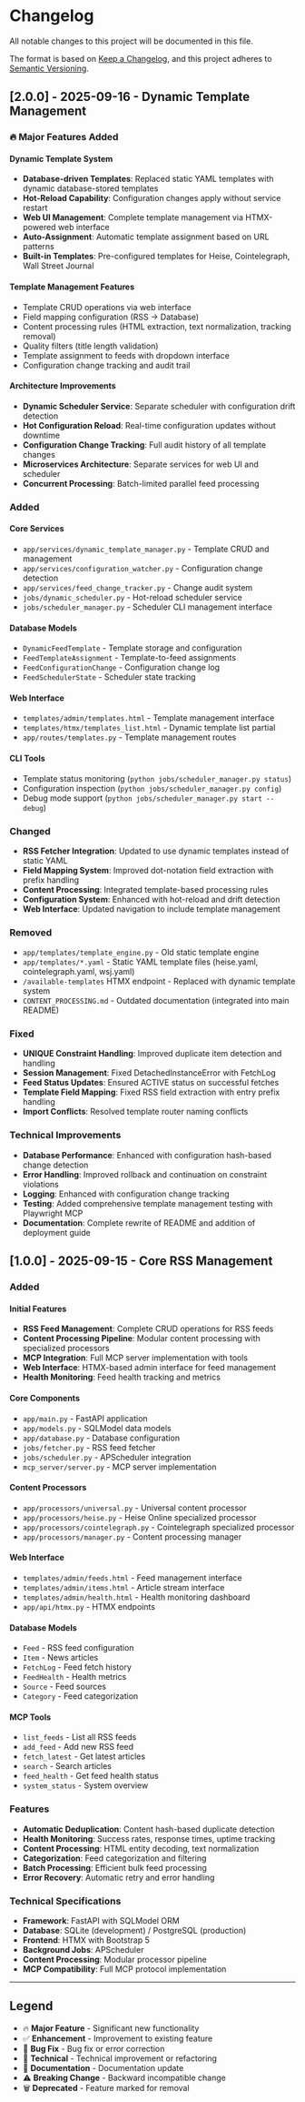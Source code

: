# Changelog

All notable changes to this project will be documented in this file.

The format is based on [Keep a Changelog](https://keepachangelog.com/en/1.0.0/),
and this project adheres to [Semantic Versioning](https://semver.org/spec/v2.0.0.html).

## [2.0.0] - 2025-09-16 - Dynamic Template Management

### 🔥 Major Features Added

#### Dynamic Template System
- **Database-driven Templates**: Replaced static YAML templates with dynamic database-stored templates
- **Hot-Reload Capability**: Configuration changes apply without service restart
- **Web UI Management**: Complete template management via HTMX-powered web interface
- **Auto-Assignment**: Automatic template assignment based on URL patterns
- **Built-in Templates**: Pre-configured templates for Heise, Cointelegraph, Wall Street Journal

#### Template Management Features
- Template CRUD operations via web interface
- Field mapping configuration (RSS → Database)
- Content processing rules (HTML extraction, text normalization, tracking removal)
- Quality filters (title length validation)
- Template assignment to feeds with dropdown interface
- Configuration change tracking and audit trail

#### Architecture Improvements
- **Dynamic Scheduler Service**: Separate scheduler with configuration drift detection
- **Hot Configuration Reload**: Real-time configuration updates without downtime
- **Configuration Change Tracking**: Full audit history of all template changes
- **Microservices Architecture**: Separate services for web UI and scheduler
- **Concurrent Processing**: Batch-limited parallel feed processing

### Added

#### Core Services
- `app/services/dynamic_template_manager.py` - Template CRUD and management
- `app/services/configuration_watcher.py` - Configuration change detection
- `app/services/feed_change_tracker.py` - Change audit system
- `jobs/dynamic_scheduler.py` - Hot-reload scheduler service
- `jobs/scheduler_manager.py` - Scheduler CLI management interface

#### Database Models
- `DynamicFeedTemplate` - Template storage and configuration
- `FeedTemplateAssignment` - Template-to-feed assignments
- `FeedConfigurationChange` - Configuration change log
- `FeedSchedulerState` - Scheduler state tracking

#### Web Interface
- `templates/admin/templates.html` - Template management interface
- `templates/htmx/templates_list.html` - Dynamic template list partial
- `app/routes/templates.py` - Template management routes

#### CLI Tools
- Template status monitoring (`python jobs/scheduler_manager.py status`)
- Configuration inspection (`python jobs/scheduler_manager.py config`)
- Debug mode support (`python jobs/scheduler_manager.py start --debug`)

### Changed
- **RSS Fetcher Integration**: Updated to use dynamic templates instead of static YAML
- **Field Mapping System**: Improved dot-notation field extraction with prefix handling
- **Content Processing**: Integrated template-based processing rules
- **Configuration System**: Enhanced with hot-reload and drift detection
- **Web Interface**: Updated navigation to include template management

### Removed
- `app/templates/template_engine.py` - Old static template engine
- `app/templates/*.yaml` - Static YAML template files (heise.yaml, cointelegraph.yaml, wsj.yaml)
- `/available-templates` HTMX endpoint - Replaced with dynamic template system
- `CONTENT_PROCESSING.md` - Outdated documentation (integrated into main README)

### Fixed
- **UNIQUE Constraint Handling**: Improved duplicate item detection and handling
- **Session Management**: Fixed DetachedInstanceError with FetchLog
- **Feed Status Updates**: Ensured ACTIVE status on successful fetches
- **Template Field Mapping**: Fixed RSS field extraction with entry prefix handling
- **Import Conflicts**: Resolved template router naming conflicts

### Technical Improvements
- **Database Performance**: Enhanced with configuration hash-based change detection
- **Error Handling**: Improved rollback and continuation on constraint violations
- **Logging**: Enhanced with configuration change tracking
- **Testing**: Added comprehensive template management testing with Playwright MCP
- **Documentation**: Complete rewrite of README and addition of deployment guide

## [1.0.0] - 2025-09-15 - Core RSS Management

### Added

#### Initial Features
- **RSS Feed Management**: Complete CRUD operations for RSS feeds
- **Content Processing Pipeline**: Modular content processing with specialized processors
- **MCP Integration**: Full MCP server implementation with tools
- **Web Interface**: HTMX-based admin interface for feed management
- **Health Monitoring**: Feed health tracking and metrics

#### Core Components
- `app/main.py` - FastAPI application
- `app/models.py` - SQLModel data models
- `app/database.py` - Database configuration
- `jobs/fetcher.py` - RSS feed fetcher
- `jobs/scheduler.py` - APScheduler integration
- `mcp_server/server.py` - MCP server implementation

#### Content Processors
- `app/processors/universal.py` - Universal content processor
- `app/processors/heise.py` - Heise Online specialized processor
- `app/processors/cointelegraph.py` - Cointelegraph specialized processor
- `app/processors/manager.py` - Content processing manager

#### Web Interface
- `templates/admin/feeds.html` - Feed management interface
- `templates/admin/items.html` - Article stream interface
- `templates/admin/health.html` - Health monitoring dashboard
- `app/api/htmx.py` - HTMX endpoints

#### Database Models
- `Feed` - RSS feed configuration
- `Item` - News articles
- `FetchLog` - Feed fetch history
- `FeedHealth` - Health metrics
- `Source` - Feed sources
- `Category` - Feed categorization

#### MCP Tools
- `list_feeds` - List all RSS feeds
- `add_feed` - Add new RSS feed
- `fetch_latest` - Get latest articles
- `search` - Search articles
- `feed_health` - Get feed health status
- `system_status` - System overview

### Features
- **Automatic Deduplication**: Content hash-based duplicate detection
- **Health Monitoring**: Success rates, response times, uptime tracking
- **Content Processing**: HTML entity decoding, text normalization
- **Categorization**: Feed categorization and filtering
- **Batch Processing**: Efficient bulk feed processing
- **Error Recovery**: Automatic retry and error handling

### Technical Specifications
- **Framework**: FastAPI with SQLModel ORM
- **Database**: SQLite (development) / PostgreSQL (production)
- **Frontend**: HTMX with Bootstrap 5
- **Background Jobs**: APScheduler
- **Content Processing**: Modular processor pipeline
- **MCP Compatibility**: Full MCP protocol implementation

---

## Legend

- 🔥 **Major Feature** - Significant new functionality
- ✅ **Enhancement** - Improvement to existing feature
- 🐛 **Bug Fix** - Bug fix or error correction
- 🔧 **Technical** - Technical improvement or refactoring
- 📝 **Documentation** - Documentation update
- ⚠️ **Breaking Change** - Backward incompatible change
- 🗑️ **Deprecated** - Feature marked for removal